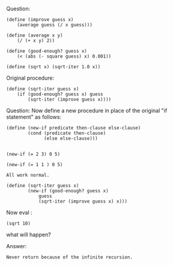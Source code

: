 Question:

    (define (improve guess x)
        (average guess (/ x guess)))           

    (define (average x y)
        (/ (+ x y) 2))

    (define (good-enough? guess x)
        (< (abs (- square guess) x) 0.001))

    (define (sqrt x) (sqrt-iter 1.0 x))

Original procedure:

    (define (sqrt-iter guess x)
        (if (good-enough? guess x) guess
            (sqrt-iter (improve guess x))))

Question:
Now define a new procedure in place of the original "if statement" as follows:

    (define (new-if predicate then-clause else-clause) 
            (cond (predicate then-clause) 
                  (else else-clause))) 


    (new-if (= 2 3) 0 5)

    (new-if (= 1 1 ) 0 5)
    
    All work normal.

    (define (sqrt-iter guess x) 
            (new-if (good-enough? guess x) 
                guess 
                (sqrt-iter (improve guess x) x)))

Now eval :

    (sqrt 10)

what will happen?


Answer:

    Never return because of the infinite recursion.

